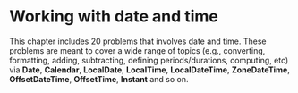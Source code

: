 # Working with date and time
This chapter includes 20 problems that involves date and time. These problems are meant to cover a wide range of topics (e.g., converting, formatting, adding, subtracting, defining periods/durations, computing, etc) via **Date**, **Calendar**, **LocalDate**, **LocalTime**, **LocalDateTime**, **ZoneDateTime**, **OffsetDateTime**, **OffsetTime**, **Instant** and so on.  
